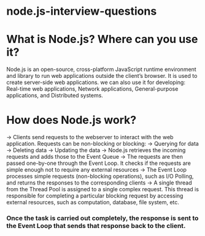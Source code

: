 # node.js-interview-questions

# What is Node.js? Where can you use it?
Node.js is an open-source, cross-platform JavaScript runtime environment and library to run web applications outside the client’s browser. It is used to create server-side web applications.
we can also use it for developing: Real-time web applications, Network applications, General-purpose applications, and Distributed systems.

# How does Node.js work?
-> Clients send requests to the webserver to interact with the web application. Requests can be non-blocking or blocking:
-> Querying for data
-> Deleting data 
-> Updating the data
-> Node.js retrieves the incoming requests and adds those to the Event Queue
-> The requests are then passed one-by-one through the Event Loop. It checks if the requests are simple enough not to require any external resources
-> The Event Loop processes simple requests (non-blocking operations), such as I/O Polling, and returns the responses to the corresponding clients
-> A single thread from the Thread Pool is assigned to a single complex request. This thread is responsible for completing a particular blocking request by accessing external resources, such as computation, database, file system, etc.

### Once the task is carried out completely, the response is sent to the Event Loop that sends that response back to the client.
